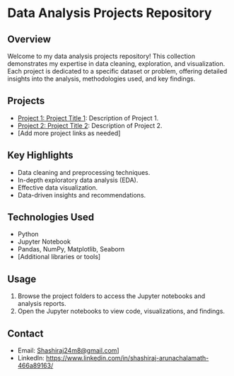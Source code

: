 # Data Analysis Projects Repository

## Overview

Welcome to my data analysis projects repository! This collection demonstrates my expertise in data cleaning, exploration, and visualization. Each project is dedicated to a specific dataset or problem, offering detailed insights into the analysis, methodologies used, and key findings.

## Projects

- [Project 1: Project Title 1](Project1/): Description of Project 1.
- [Project 2: Project Title 2](Project2/): Description of Project 2.
- [Add more project links as needed]

## Key Highlights

- Data cleaning and preprocessing techniques.
- In-depth exploratory data analysis (EDA).
- Effective data visualization.
- Data-driven insights and recommendations.

## Technologies Used

- Python
- Jupyter Notebook
- Pandas, NumPy, Matplotlib, Seaborn
- [Additional libraries or tools]

## Usage

1. Browse the project folders to access the Jupyter notebooks and analysis reports.
2. Open the Jupyter notebooks to view code, visualizations, and findings.

## Contact

- Email: Shashiraj24m8@gmail.com]
- LinkedIn: https://www.linkedin.com/in/shashiraj-arunachalamath-466a89163/
